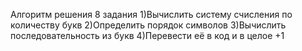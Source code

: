 Алгоритм решения 8 задания
1)Вычислить систему счисления по количеству букв
2)Определить порядок символов
3)Вычислить последовательность из букв
4)Перевести её в код и в целое +1
